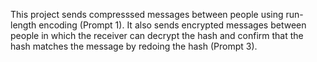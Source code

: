 This project sends compresssed messages between people using run-length encoding (Prompt 1). It also sends encrypted messages between people in which the receiver can decrypt the hash and confirm that the hash matches the message by redoing the hash (Prompt 3).

